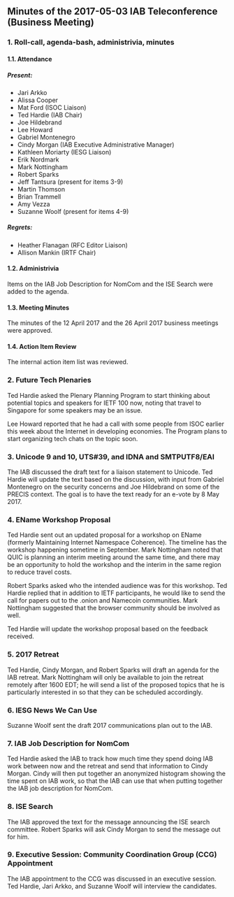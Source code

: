 
Minutes of the 2017-05-03 IAB Teleconference (Business Meeting)
---------------------------------------------------------------


### 1. Roll-call, agenda-bash, administrivia, minutes


#### 1.1. Attendance


##### Present:


* Jari Arkko
* Alissa Cooper
* Mat Ford (ISOC Liaison)
* Ted Hardie (IAB Chair)
* Joe Hildebrand
* Lee Howard
* Gabriel Montenegro
* Cindy Morgan (IAB Executive Administrative Manager)
* Kathleen Moriarty (IESG Liaison)
* Erik Nordmark
* Mark Nottingham
* Robert Sparks
* Jeff Tantsura (present for items 3-9)
* Martin Thomson
* Brian Trammell
* Amy Vezza
* Suzanne Woolf (present for items 4-9)


##### Regrets:


* Heather Flanagan (RFC Editor Liaison)
* Allison Mankin (IRTF Chair)


#### 1.2. Administrivia


Items on the IAB Job Description for NomCom and the ISE Search were added to the agenda.


#### 1.3. Meeting Minutes


The minutes of the 12 April 2017 and the 26 April 2017 business meetings were approved.


#### 1.4. Action Item Review


The internal action item list was reviewed.


### 2. Future Tech Plenaries


Ted Hardie asked the Plenary Planning Program to start thinking about potential topics and speakers for IETF 100 now, noting that travel to Singapore for some speakers may be an issue.


Lee Howard reported that he had a call with some people from ISOC earlier this week about the Internet in developing economies. The Program plans to start organizing tech chats on the topic soon.


### 3. Unicode 9 and 10, UTS#39, and IDNA and SMTPUTF8/EAI


The IAB discussed the draft text for a liaison statement to Unicode. Ted Hardie will update the text based on the discussion, with input from Gabriel Montenegro on the security concerns and Joe Hildebrand on some of the PRECIS context. The goal is to have the text ready for an e-vote by 8 May 2017.


### 4. EName Workshop Proposal


Ted Hardie sent out an updated proposal for a workshop on EName (formerly Maintaining Internet Namespace Coherence). The timeline has the workshop happening sometime in September. Mark Nottingham noted that QUIC is planning an interim meeting around the same time, and there may be an opportunity to hold the workshop and the interim in the same region to reduce travel costs.


Robert Sparks asked who the intended audience was for this workshop. Ted Hardie replied that in addition to IETF participants, he would like to send the call for papers out to the .onion and Namecoin communities. Mark Nottingham suggested that the browser community should be involved as well.


Ted Hardie will update the workshop proposal based on the feedback received.


### 5. 2017 Retreat


Ted Hardie, Cindy Morgan, and Robert Sparks will draft an agenda for the IAB retreat. Mark Nottingham will only be available to join the retreat remotely after 1600 EDT; he will send a list of the proposed topics that he is particularly interested in so that they can be scheduled accordingly.


### 6. IESG News We Can Use


Suzanne Woolf sent the draft 2017 communications plan out to the IAB.


### 7. IAB Job Description for NomCom


Ted Hardie asked the IAB to track how much time they spend doing IAB work between now and the retreat and send that information to Cindy Morgan. Cindy will then put together an anonymized histogram showing the time spent on IAB work, so that the IAB can use that when putting together the IAB job description for NomCom.


### 8. ISE Search


The IAB approved the text for the message announcing the ISE search committee. Robert Sparks will ask Cindy Morgan to send the message out for him.


### 9. Executive Session: Community Coordination Group (CCG) Appointment


The IAB appointment to the CCG was discussed in an executive session. Ted Hardie, Jari Arkko, and Suzanne Woolf will interview the candidates.


